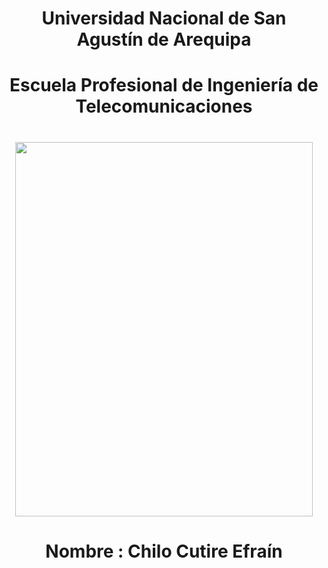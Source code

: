 <center> <h1>Universidad Nacional de San Agustín de Arequipa</h1> </center> 
<center> <h1>Escuela Profesional de Ingeniería de Telecomunicaciones</h1> </center> 

<center> <h1> </h1> </center> 

<center><img src="https://www.unsa.edu.pe/oucalidad/wp-content/themes/observatorio/img/unsa-logo.png" width="476" height="599"></center>
<center> <h1>Nombre : Chilo Cutire Efraín</h1> </center>

